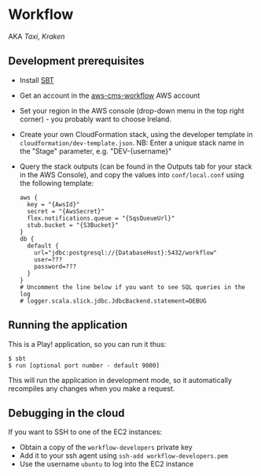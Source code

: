 Workflow
========

AKA *Taxi*, *Kraken*

Development prerequisites
-------------------------

  * Install [SBT](http://www.scala-sbt.org/)
  * Get an account in the [aws-cms-workflow](https://aws-cms-workflow.signin.aws.amazon.com/console) AWS account
  * Set your region in the AWS console (drop-down menu in the top right corner) - you probably want to choose Ireland.
  * Create your own CloudFormation stack, using the developer template in `cloudformation/dev-template.json`. NB: Enter
    a unique stack name in the "Stage" parameter, e.g. "DEV-{username}"
  * Query the stack outputs (can be found in the Outputs tab for your stack in the AWS Console), and copy the values
    into `conf/local.conf` using the following template:

        aws {
          key = "{AwsId}"
          secret = "{AwsSecret}"
          flex.notifications.queue = "{SqsQueueUrl}"
          stub.bucket = "{S3Bucket}"
        }
        db {
          default {
            url="jdbc:postgresql://{DatabaseHost}:5432/workflow"
            user=???
            password=???
          }
        }
        # Uncomment the line below if you want to see SQL queries in the log
        # logger.scala.slick.jdbc.JdbcBackend.statement=DEBUG


Running the application
-----------------------

This is a Play! application, so you can run it thus:

    $ sbt
    $ run [optional port number - default 9000]

This will run the application in development mode, so it automatically recompiles any changes when you make a request.

Debugging in the cloud
----------------------

If you want to SSH to one of the EC2 instances:

  * Obtain a copy of the `workflow-developers` private key
  * Add it to your ssh agent using `ssh-add workflow-developers.pem`
  * Use the username `ubuntu` to log into the EC2 instance
